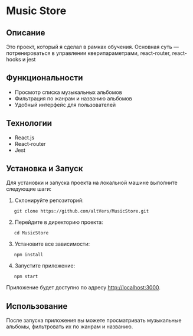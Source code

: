 # Music Store

## Описание

Это проект, который я сделал в рамках обучения. Основная суть — потренироваться в управлении кверипараметрами, react-router, react-hooks и jest

## Функциональности

- Просмотр списка музыкальных альбомов
- Фильтрация по жанрам и названию альбомов
- Удобный интерфейс для пользователей

## Технологии

- React.js
- React-router
- Jest

## Установка и Запуск

Для установки и запуска проекта на локальной машине выполните следующие шаги:

1. Склонируйте репозиторий:
```
   git clone https://github.com/altVers/MusicStore.git
```

2. Перейдите в директорию проекта:
```
   cd MusicStore
```
3. Установите все зависимости:
```
   npm install
```

4. Запустите приложение:
```
   npm start
```

Приложение будет доступно по адресу [http://localhost:3000](http://localhost:3000).

## Использование

После запуска приложения вы можете просматривать музыкальные альбомы, фильтровать их по жанрам и названию.
